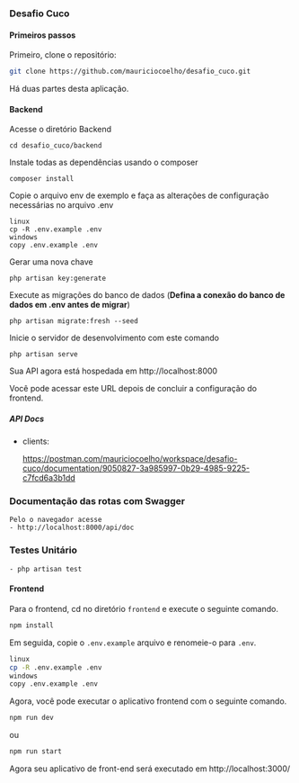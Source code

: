 ### Desafio Cuco

#### Primeiros passos

Primeiro, clone o repositório:

```bash
git clone https://github.com/mauriciocoelho/desafio_cuco.git
```

Há duas partes desta aplicação.

#### Backend

Acesse o diretório Backend

    cd desafio_cuco/backend


Instale todas as dependências usando o composer

    composer install

Copie o arquivo env de exemplo e faça as alterações de configuração necessárias no arquivo .env

    linux
    cp -R .env.example .env
    windows
    copy .env.example .env

Gerar uma nova chave

    php artisan key:generate

Execute as migrações do banco de dados
(**Defina a conexão do banco de dados em .env antes de migrar**)

    php artisan migrate:fresh --seed

Inicie o servidor de desenvolvimento com este comando

    php artisan serve

Sua API agora está hospedada em http://localhost:8000


Você pode acessar este URL depois de concluir a configuração do frontend.

##### API Docs

- clients:

  https://postman.com/mauriciocoelho/workspace/desafio-cuco/documentation/9050827-3a985997-0b29-4985-9225-c7fcd6a3b1dd

### Documentação das rotas com Swagger
```
Pelo o navegador acesse
- http://localhost:8000/api/doc
```

### Testes Unitário
```
- php artisan test
```

#### Frontend

Para o frontend, cd no diretório `frontend` e execute o seguinte comando.

```bash
npm install
```

Em seguida, copie o `.env.example` arquivo e renomeie-o para `.env`.

```bash
linux
cp -R .env.example .env
windows
copy .env.example .env
```

Agora, você pode executar o aplicativo frontend com o seguinte comando.

```bash
npm run dev
```

ou

```bash
npm run start
```

Agora seu aplicativo de front-end será executado em http://localhost:3000/
